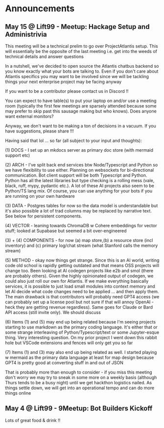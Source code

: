 # Announcements

## May 15 @ Lift99 - Meetup: Hackage Setup and Administrivia

This meeting will be a technical prelim to go over ProjectAtlantis setup. This will essentially be the opposite of the last meeting i.e. get into the weeds of technical details and answer questions

In a nutshell, we've decided to open source the Atlantis chatbus backend so you know exactly what your bots are talking to. Even if you don't care about Atlantis specifics you may want to be involved since we will be tackling things your next enterprise project may be facing anyway

If you want to be a contributor please contact us in Discord !!

You can expect to have table(s) to put your laptop on and/or use a meeting room (typically the first few meetings are sparsely attended because some may prefer to skip past this sausage making but who knows). Does anyone want external monitors?

Anyway, we don't want to be making a ton of decisions in a vacuum. If you have suggestions, please share !!!

Having said that lol ... so far (all subject to your input and thoughts):

(1) DOCS - I set up an mkdocs server as primary doc store (with mermaid support etc)

(2) ARCH - I've split back end services btw Node/Typescript and Python so we have flexibility to use either. Planning on websockets for bi-directional communication. Bot client support will be both Typescript and Python. Python has all the latest libraries but type checking is a rolling mess (vale, black, ruff, mypy, pydantic etc.). A lot of these AI projects also seem to be Python/TS lang mix. Of course, you can use anything for your bots if you are running on your own hardware

(3) DATA - Postgres tables for now so the data model is understandable but it's also possible a lot of trad columns may be replaced by narrative text. See below for persistent components.

(4) VECTOR - leaning towards ChromaDB w Cohere embeddings for vector stuff; looked at Supabase but seemed a bit over-engineered

(3) + (4) COMPONENTS - for now (a) map store,(b) a resource store (incl inventory) and (c) primary log/chat stream (what Stanford calls the memory stream)

(5) METHOD - okay now things get strange. Since this is an AI world, writing code old school is rapidly getting outdated and that means OSS projects will change too. Been looking at AI codegen projects like e2b and smol (there are probably others). Given the highly opinionated output of codegen, we could also just roll our own for Atlantis. If we make everything basically services, it is possible to just load small modules into context memory and let AI decide what code changes need to be applied ... and then apply them. The main drawback is that contributors will probably need GPT4 access (we can probably set up a license pool but not sure if that will annoy OpenAI - heck they are getting revenue regardless). Same goes for Claude or Bard API access (still invite only). We should discuss

(6) Items (1) and (5) may end up being related because I'm seeing projects starting to use markdown as the primary coding language. It's either that or some strange interleaving of Python/Typescript/text or some Jupyter-esque thing. Very interesting question. On my prior project I went down this rabbit hole but VSCode extensions and fences will only get you so far

(7) Items (1) and (3) may also end up being related as well. I started playing w mermaid as the primary data language at least for map design because GPT4 is pretty good at converting stuff in and out of JSON

That is probably more than enough to consider - if you miss this meeting don't worry we may try to sneak in some more on a weekly basis (although Thurs tends to be a busy night) until we get hackthon logistics nailed. As things settle down, we will get into an operational tempo and can do more things online


## May 4 @ Lift99 - 9Meetup: Bot Builders Kickoff

Lots of great food & drink !!